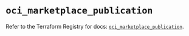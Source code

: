 # `oci_marketplace_publication`

Refer to the Terraform Registry for docs: [`oci_marketplace_publication`](https://registry.terraform.io/providers/hashicorp/oci/7.19.0/docs/resources/marketplace_publication).

